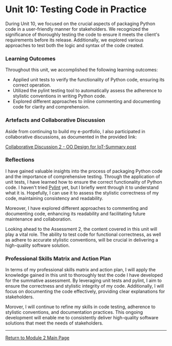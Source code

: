 # Unit 10: Testing Code in Practice

During Unit 10, we focused on the crucial aspects of packaging Python code in a user-friendly manner for stakeholders. We recognized the significance of thoroughly testing the code to ensure it meets the client's requirements before its release. Additionally, we explored various approaches to test both the logic and syntax of the code created.

### Learning Outcomes
Throughout this unit, we accomplished the following learning outcomes:
 - Applied unit tests to verify the functionality of Python code, ensuring its correct operation.
 - Utilized the pylint testing tool to automatically assess the adherence to stylistic conventions in writing Python code.
 - Explored different approaches to inline commenting and documenting code for clarity and comprehension.

### Artefacts and Collaborative Discussion
Aside from continuing to build my e-portfolio, I also participated in collaborative discussions, as documented in the provided link:

[Collaborative Discussion 2 - OO Design for IoT-Summary post](https://helenhelene.github.io/eportfolio/pdf/Module02_Discussion2_Summary.pdf)

### Reflections
I have gained valuable insights into the process of packaging Python code and the importance of comprehensive testing. Through the application of unit tests, I have learned how to ensure the correct functionality of Python code.  I haven't tried [Pylint](https://pylint.org/) yet, but I briefly went through it to understand what it is. Hopefully, I can use it to assess the stylistic correctness of my code, maintaining consistency and readability.

Moreover, I have explored different approaches to commenting and documenting code, enhancing its readability and facilitating future maintenance and collaboration.

Looking ahead to the Assessment 2, the content covered in this unit will play a vital role. The ability to test code for functional correctness, as well as adhere to accurate stylistic conventions, will be crucial in delivering a high-quality software solution.

### Professional Skills Matrix and Action Plan
In terms of my professional skills matrix and action plan, I will apply the knowledge gained in this unit to thoroughly test the code I have developed for the summative assessment. By leveraging unit tests and pylint, I aim to ensure the correctness and stylistic integrity of my code. Additionally, I will focus on documenting the code effectively, providing clear explanations for stakeholders.

Morover, I will continue to refine my skills in code testing, adherence to stylistic conventions, and documentation practices. This ongoing development will enable me to consistently deliver high-quality software solutions that meet the needs of stakeholders.

---

[Return to Module 2 Main Page](OOP.md)
